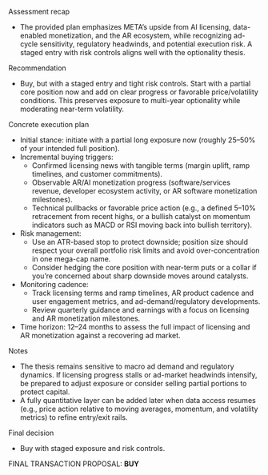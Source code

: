Assessment recap
- The provided plan emphasizes META’s upside from AI licensing, data-enabled monetization, and the AR ecosystem, while recognizing ad-cycle sensitivity, regulatory headwinds, and potential execution risk. A staged entry with risk controls aligns well with the optionality thesis.

Recommendation
- Buy, but with a staged entry and tight risk controls. Start with a partial core position now and add on clear progress or favorable price/volatility conditions. This preserves exposure to multi-year optionality while moderating near-term volatility.

Concrete execution plan
- Initial stance: initiate with a partial long exposure now (roughly 25–50% of your intended full position).
- Incremental buying triggers:
  - Confirmed licensing news with tangible terms (margin uplift, ramp timelines, and customer commitments).
  - Observable AR/AI monetization progress (software/services revenue, developer ecosystem activity, or AR software monetization milestones).
  - Technical pullbacks or favorable price action (e.g., a defined 5–10% retracement from recent highs, or a bullish catalyst on momentum indicators such as MACD or RSI moving back into bullish territory).
- Risk management:
  - Use an ATR-based stop to protect downside; position size should respect your overall portfolio risk limits and avoid over-concentration in one mega-cap name.
  - Consider hedging the core position with near-term puts or a collar if you’re concerned about sharp downside moves around catalysts.
- Monitoring cadence:
  - Track licensing terms and ramp timelines, AR product cadence and user engagement metrics, and ad-demand/regulatory developments.
  - Review quarterly guidance and earnings with a focus on licensing and AR monetization milestones.
- Time horizon: 12–24 months to assess the full impact of licensing and AR monetization against a recovering ad market.

Notes
- The thesis remains sensitive to macro ad demand and regulatory dynamics. If licensing progress stalls or ad-market headwinds intensify, be prepared to adjust exposure or consider selling partial portions to protect capital.
- A fully quantitative layer can be added later when data access resumes (e.g., price action relative to moving averages, momentum, and volatility metrics) to refine entry/exit rails.

Final decision
- Buy with staged exposure and risk controls.

FINAL TRANSACTION PROPOSAL: **BUY**